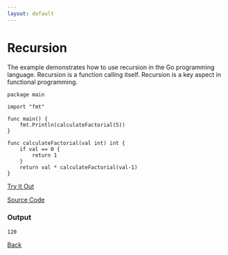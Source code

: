 ```yaml
---
layout: default
---
```


# Recursion

The example demonstrates how to use recursion in the Go programming language.
Recursion is a function calling itself. Recursion is a key aspect in functional programming.

```
package main

import "fmt"

func main() {
	fmt.Println(calculateFactorial(5))
}

func calculateFactorial(val int) int {
	if val == 0 {
		return 1
	}
	return val * calculateFactorial(val-1)
}
```
<a href='https://play.golang.org/p/fG_C_2OI03j' target='_blank'>Try It Out</a>

[Source Code](https://github.com/sagar-jadhav/go-examples/blob/master/src/recursion.go)

### Output

```
120
```

[Back](./)

